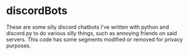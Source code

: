 # discordBots

These are some silly discord chatbots I've written with python and discord.py to do various silly things, such as annoying friends on said servers.
This code has some segments modified or removed for privacy purposes.
